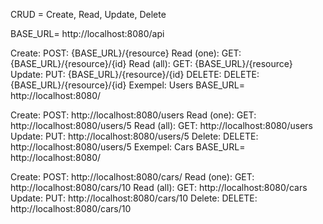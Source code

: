 CRUD = Create, Read, Update, Delete

BASE_URL= http://localhost:8080/api

Create: POST: {BASE_URL}/{resource}
Read (one): GET: {BASE_URL}/{resource}/{id}
Read (all): GET: {BASE_URL}/{resource}
Update: PUT: {BASE_URL}/{resource}/{id}
DELETE: DELETE: {BASE_URL}/{resource}/{id}
Exempel: Users
BASE_URL= http://localhost:8080/

Create: POST: http://localhost:8080/users
Read (one): GET: http://localhost:8080/users/5
Read (all): GET: http://localhost:8080/users
Update: PUT: http://localhost:8080/users/5
Delete: DELETE: http://localhost:8080/users/5
Exempel: Cars
BASE_URL= http://localhost:8080/

Create: POST: http://localhost:8080/cars/
Read (one): GET: http://localhost:8080/cars/10
Read (all): GET: http://localhost:8080/cars
Update: PUT: http://localhost:8080/cars/10
Delete: DELETE: http://localhost:8080/cars/10